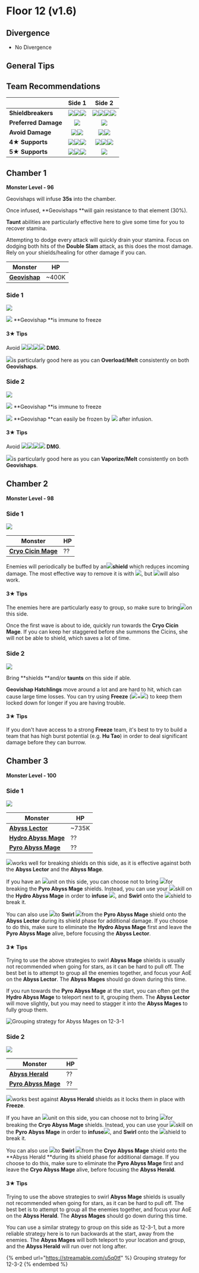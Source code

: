 # Floor 12 (v1.6)

## Divergence

* No Divergence

## General Tips

## Team Recommendations

|                      |                                                                                                                        Side 1                                                                                                                        |                                                                                  Side 2                                                                                  |
| -------------------- | :--------------------------------------------------------------------------------------------------------------------------------------------------------------------------------------------------------------------------------------------------: | :----------------------------------------------------------------------------------------------------------------------------------------------------------------------: |
| **Shieldbreakers**   |                                                            ![](../../.gitbook/assets/pyro\_small.png)![](../../.gitbook/assets/hydro\_small.png)![](../../.gitbook/assets/cryo\_small.png)                                                           | ![](../../.gitbook/assets/pyro\_small.png)![](../../.gitbook/assets/hydro\_small.png)![](../../.gitbook/assets/cryo\_small.png)![](../../.gitbook/assets/geo\_small.png) |
| **Preferred Damage** |                                                                                                      ![](../../.gitbook/assets/pyro\_small.png)                                                                                                      |                                                                ![](../../.gitbook/assets/pyro\_small.png)                                                                |
| **Avoid Damage**     | ![](https://firebasestorage.googleapis.com/v0/b/gitbook-28427.appspot.com/o/assets%2F-MVAGyyACcSzyzfmgy7f%2Fsync%2Fe0472b52c548a7162a648c191cad9b7bbdf4498b.png?generation=1615182626170812\&alt=media)![](../../.gitbook/assets/electro\_small.png) |                                           ![](../../.gitbook/assets/hydro\_small.png)![](../../.gitbook/assets/geo\_small.png)                                           |
| **4**★ **Supports**  |                                         ![](../../.gitbook/assets/ui\_avataricon\_bennett.png)![](../../.gitbook/assets/ui\_avataricon\_xiangling.png)![](../../.gitbook/assets/ui\_avataricon\_sucrose.png)                                         |      ![](../../.gitbook/assets/ui\_avataricon\_diona.png)![](../../.gitbook/assets/ui\_avataricon\_chongyun.png)![](../../.gitbook/assets/ui\_avataricon\_kaeya.png)     |
| **5**★ **Supports**  |                                        ![](../../.gitbook/assets/ui\_avataricon\_lumine\_anemo.png)![](../../.gitbook/assets/ui\_avataricon\_venti.png)![](../../.gitbook/assets/ui\_avataricon\_zhongli.png)                                        |                                                          ![](../../.gitbook/assets/ui\_avataricon\_zhongli.png)                                                          |

## Chamber 1

**Monster Level - 96**

Geovishaps will infuse **35s** into the chamber.

Once infused, **Geovishaps **will gain resistance to that element (30%).

**Taunt** abilities are particularly effective here to give some time for you to recover stamina.

Attempting to dodge every attack will quickly drain your stamina. Focus on dodging both hits of the **Double Slam** attack, as this does the most damage. Rely on your shields/healing for other damage if you can.

| Monster                                              | HP     |
| ---------------------------------------------------- | ------ |
| [**Geovishap**](../../monsters/vishaps/geovishap.md) | \~400K |

### Side 1

![](<../../.gitbook/assets/12-1-1 (3).png>)

![](../../.gitbook/assets/cryo\_small.png) **Geovishap **is immune to freeze

#### 3★ Tips

Avoid ![](../../.gitbook/assets/cryo\_small.png)![](../../.gitbook/assets/electro\_small.png)![](../../.gitbook/assets/geo\_small.png)![](../../.gitbook/assets/physical\_small.png) **DMG**.

![](../../.gitbook/assets/pyro\_small.png)is particularly good here as you can **Overload/Melt** consistently on both **Geovishaps**.

### Side 2

![](<../../.gitbook/assets/12-1-2 (3).png>)

![](../../.gitbook/assets/cryo\_small.png) **Geovishap **is immune to freeze

![](../../.gitbook/assets/hydro\_small.png) **Geovishap **can easily be frozen by ![](../../.gitbook/assets/cryo\_small.png) after infusion.

#### 3★ Tips

Avoid ![](../../.gitbook/assets/hydro\_small.png)![](../../.gitbook/assets/cryo\_small.png)![](../../.gitbook/assets/geo\_small.png)![](../../.gitbook/assets/physical\_small.png) **DMG**.

![](../../.gitbook/assets/pyro\_small.png)is particularly good here as you can **Vaporize/Melt** consistently on both **Geovishaps**.

## Chamber 2

**Monster Level - 98**

### Side 1

![](<../../.gitbook/assets/12-2-1 (3).png>)

| Monster                                                        | HP |
| -------------------------------------------------------------- | -- |
| [**Cryo Cicin Mage**](../../monsters/fatui/cryo-cicin-mage.md) | ?? |

Enemies will periodically be buffed by an![](../../.gitbook/assets/cryo\_small.png)**shield** which reduces incoming damage. The most effective way to remove it is with ![](../../.gitbook/assets/pyro\_small.png), but ![](../../.gitbook/assets/electro\_small.png)will also work.

#### 3★ Tips

The enemies here are particularly easy to group, so make sure to bring![](../../.gitbook/assets/anemo\_small.png)on this side.

Once the first wave is about to ide, quickly run towards the **Cryo Cicin Mage**. If you can keep her staggered before she summons the Cicins, she will not be able to shield, which saves a lot of time.

### Side 2

![](<../../.gitbook/assets/12-2-2 (2).png>)

Bring **shields **and/or **taunts** on this side if able.

**Geovishap Hatchlings** move around a lot and are hard to hit, which can cause large time losses. You can try using **Freeze** (![](../../.gitbook/assets/hydro\_small.png)+![](../../.gitbook/assets/cryo\_small.png)) to keep them locked down for longer if you are having trouble.

#### 3★ Tips

If you don't have access to a strong **Freeze** team, it's best to try to build a team that has high burst potential (e.g. **Hu Tao**) in order to deal significant damage before they can burrow.

## Chamber 3

**Monster Level - 100**

### Side 1

![](<../../.gitbook/assets/12-3-1 (2).png>)

| Monster                                                                        | HP     |
| ------------------------------------------------------------------------------ | ------ |
| [**Abyss Lector**](../../monsters/abyss-order/abyss-lector.md)                 | \~735K |
| [**Hydro Abyss Mage**](../../monsters/abyss-order/hydro-abyss-mage.md) | ??     |
| [**Pyro Abyss Mage**](../../monsters/abyss-order/pyro-abyss-mage.md)           | ??     |

![](../../.gitbook/assets/cryo\_small.png)works well for breaking shields on this side, as it is effective against both the **Abyss Lector** and the **Abyss Mage**.

If you have an ![](../../.gitbook/assets/anemo\_small.png)unit on this side, you can choose not to bring ![](../../.gitbook/assets/hydro\_small.png)for breaking the **Pyro Abyss Mage** shields. Instead, you can use your ![](../../.gitbook/assets/anemo\_small.png)skill on the **Hydro Abyss Mage** in order to **infuse** ![](../../.gitbook/assets/hydro\_small.png), and **Swirl** onto the ![](../../.gitbook/assets/pyro\_small.png)shield to break it.

You can also use ![](../../.gitbook/assets/anemo\_small.png)to **Swirl** ![](../../.gitbook/assets/pyro\_small.png)from the **Pyro Abyss Mage** shield onto the **Abyss Lector** during its shield phase for additional damage. If you choose to do this, make sure to eliminate the **Hydro Abyss Mage** first and leave the **Pyro Abyss Mage** alive, before focusing the **Abyss Lector**.

#### 3★ Tips

Trying to use the above strategies to swirl **Abyss Mage** shields is usually not recommended when going for stars, as it can be hard to pull off. The best bet is to attempt to group all the enemies together, and focus your AoE on the **Abyss Lector**. The **Abyss Mages** should go down during this time.

If you run towards the **Pyro Abyss Mage** at the start, you can often get the **Hydro Abyss Mage** to teleport next to it, grouping them. The **Abyss Lector** will move slightly, but you may need to stagger it into the **Abyss Mages** to fully group them.

![Grouping strategy for Abyss Mages on 12-3-1](../../.gitbook/assets/12-3-1\_grouping.gif)

### Side 2

![](<../../.gitbook/assets/12-3-2 (2).png>)

| Monster                                                              | HP |
| -------------------------------------------------------------------- | -- |
| [**Abyss Herald**](../../monsters/abyss-order/abyss-herald.md)       | ?? |
| [**Pyro Abyss Mage**](../../monsters/abyss-order/pyro-abyss-mage.md) | ?? |

![](../../.gitbook/assets/cryo\_small.png)works best against **Abyss Herald** shields as it locks them in place with **Freeze**.

If you have an ![](../../.gitbook/assets/anemo\_small.png)unit on this side, you can choose not to bring ![](../../.gitbook/assets/pyro\_small.png)for breaking the **Cryo Abyss Mage** shields. Instead, you can use your ![](../../.gitbook/assets/anemo\_small.png)skill on the **Pyro Abyss Mage** in order to **infuse**![](../../.gitbook/assets/pyro\_small.png), and **Swirl** onto the ![](../../.gitbook/assets/cryo\_small.png)shield to break it.

You can also use ![](../../.gitbook/assets/anemo\_small.png)to **Swirl** ![](../../.gitbook/assets/cryo\_small.png)from the **Cryo Abyss Mage** shield onto the **Abyss Herald **during its shield phase for additional damage. If you choose to do this, make sure to eliminate the **Pyro Abyss Mage** first and leave the **Cryo Abyss Mage** alive, before focusing the **Abyss Herald**.

#### 3★ Tips

Trying to use the above strategies to swirl **Abyss Mage** shields is usually not recommended when going for stars, as it can be hard to pull off. The best bet is to attempt to group all the enemies together, and focus your AoE on the **Abyss Herald**. The **Abyss Mages** should go down during this time.

You can use a similar strategy to group on this side as 12-3-1, but a more reliable strategy here is to run backwards at the start, away from the enemies. The **Abyss Mages** will both teleport to your location and group, and the **Abyss Herald** will run over not long after.

{% embed url="https://streamable.com/u5q0tf" %}
Grouping strategy for 12-3-2
{% endembed %}
